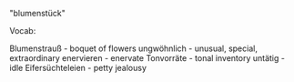"blumenstück"

Vocab:

Blumenstrauß - boquet of flowers
ungwöhnlich - unusual, special, extraordinary
enervieren - enervate
Tonvorräte - tonal inventory
untätig - idle
Eifersüchteleien - petty jealousy
